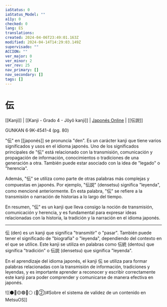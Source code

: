 ```yaml
---
iaStatus: 0
iaStatus_Model: ""
a11y: 0
checked: 0
lang: ES
translations: 
created: 2024-04-06T23:49:01.163Z
modified: 2024-04-14T14:29:03.149Z
supervisado: ""
ACCION: ""
ver_major: 0
ver_minor: 2
ver_rev: 25
nav_primary: []
nav_secondary: []
tags: []
---
```

# 伝

[[Kanji]] | [[Kanji - Grado 4 - Jôyô kanji]] | [Japonés Online](http://japonesonline.com/kanjis/busqueda/?s=%E4%BC%9D&x=0&y=0) | [[伝説]]

GUNKAN 6·9K-4541-4 (pg. 80)

"伝" en [[japonés]] se pronuncia "den". Es un carácter kanji que tiene varios significados y usos en el idioma japonés. Uno de los significados principales de "伝" está relacionado con la transmisión, comunicación y propagación de información, conocimientos o tradiciones de una generación a otra. También puede estar asociado con la idea de "legado" o "herencia".

Además, "伝" se utiliza como parte de otras palabras más complejas y compuestas en japonés. Por ejemplo, "伝説" (densetsu) significa "leyenda", como mencioné anteriormente. En esta palabra, "伝" se refiere a la transmisión o narración de historias a lo largo del tiempo.

En resumen, "伝" es un kanji que lleva consigo la noción de transmisión, comunicación y herencia, y es fundamental para expresar ideas relacionadas con la historia, la tradición y la narración en el idioma japonés.

---

伝 (den) es un kanji que significa "transmitir" o "pasar". También puede tener el significado de "biografía" o "leyenda", dependiendo del contexto en el que se utilice. Este kanji se utiliza en palabras como 伝統 (dentou) que significa "tradición" o 伝説 (densetsu) que significa "leyenda". 

En el aprendizaje del idioma japonés, el kanji 伝 se utiliza para formar palabras relacionadas con la transmisión de información, tradiciones y leyendas, y es importante aprender a reconocer y escribir correctamente este kanji para poder comprender y comunicarse de manera efectiva en japonés.


![[⚫🔴🟡🟢🔵⚪ (🔴②)#Sobre el sistema de validez de un contenido en MetsuOS]]